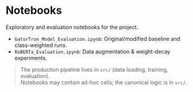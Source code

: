 # Notebooks

Exploratory and evaluation notebooks for the project.

- `GatorTron_Model_Evaluation.ipynb`: Original/modified baseline and class-weighted runs.
- `RoBERTa_Evaluation.ipynb`: Data augmentation & weight-decay experiments.

> The production pipeline lives in `src/` (data loading, training, evaluation).  
> Notebooks may contain ad-hoc cells; the canonical logic is in `src/`.
